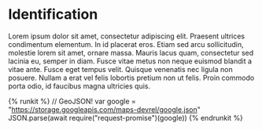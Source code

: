 # Identification

Lorem ipsum dolor sit amet, consectetur adipiscing elit. Praesent ultrices condimentum elementum. In id placerat eros. Etiam sed arcu sollicitudin, molestie lorem sit amet, ornare massa. Mauris lacus quam, consectetur sed lacinia eu, semper in diam. Fusce vitae metus non neque euismod blandit a vitae ante. Fusce eget tempus velit. Quisque venenatis nec ligula non posuere. Nullam a erat vel felis lobortis pretium non ut felis. Proin commodo porta odio, id faucibus magna ultricies quis.

{% runkit %}
// GeoJSON!
var google = "https://storage.googleapis.com/maps-devrel/google.json"
JSON.parse(await require("request-promise")(google))
{% endrunkit %}